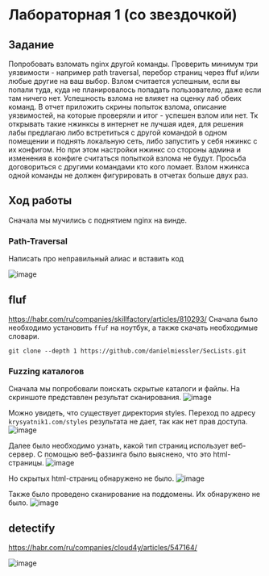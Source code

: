 # Лабораторная 1 (со звездочкой)
## Задание

Попробовать взломать nginx другой команды. Проверить минимум три уязвимости - например path traversal, перебор страниц через ffuf и/или любые другие на ваш выбор.
Взлом считается успешным, если вы попали туда, куда не планировалось попадать пользователю, даже если там ничего нет. Успешность взлома не влияет на оценку лаб обеих команд. 
В отчет приложить скрины попыток взлома, описание уязвимостей, на которые проверяли и итог - успешен взлом или нет.
Тк открывать такие нжинксы в интернет не лучшая идея, для решения лабы предлагаю либо встретиться с другой командой в одном помещении и поднять локальную сеть, либо запустить у себя нжинкс с их конфигом. Но при этом настройки нжинкс со стороны админа и изменения в конфиге считаться попыткой взлома не будут.
Просьба договориться с другими командами кто кого ломает. Взлом нжинкса одной команды не должен фигурировать в отчетах больше двух раз.

## Ход работы

Сначала мы мучились с поднятием nginx на винде.

### Path-Traversal

Написать про неправильный алиас и вставить код

![image](https://github.com/user-attachments/assets/6f60f1cd-536d-4f16-a73f-00517e5a1663)

## fluf
https://habr.com/ru/companies/skillfactory/articles/810293/
Сначала было необходимо установить `ffuf` на ноутбук, а также скачать необходимые словари.
```
git clone --depth 1 https://github.com/danielmiessler/SecLists.git
```

### Fuzzing каталогов
Сначала мы попробовали поискать скрытые каталоги и файлы. На скриншоте представлен результат сканирования.
![image](https://github.com/user-attachments/assets/48b4ac50-d666-4d8a-86e6-8057b34faeeb)

Можно увидеть, что существует директория styles. Переход по адресу `krysyatnik1.com/styles` результата не дает, так как нет прав доступа.
![image](https://github.com/user-attachments/assets/82f8dc6c-173a-4c74-8e7b-8b2cd187f6eb)

Далее было необходимо узнать, какой тип страниц использует веб-сервер. С помощью веб-фаззинга было выяснено, что это html-страницы.
![image](https://github.com/user-attachments/assets/8e7fa930-35dc-4ad5-8551-42c55adea0ad)

Но скрытых html-страниц обнаружено не было.
![image](https://github.com/user-attachments/assets/7937b2e7-1174-4734-b41f-fc2ed55cd3ec)


Также было проведено сканирование на поддомены. Их обнаружено не было.
![image](https://github.com/user-attachments/assets/92ac1197-caa8-4ecd-abec-a7c91b689938)


## detectify

https://habr.com/ru/companies/cloud4y/articles/547164/

![image](https://github.com/user-attachments/assets/adfaf8f0-ccbf-4b9e-a505-83554d86c40a)


